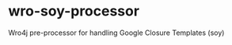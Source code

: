 wro-soy-processor
=================

Wro4j pre-processor for handling Google Closure Templates (soy)